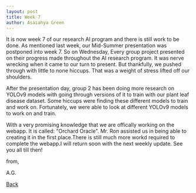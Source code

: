 ```yaml
---
layout: post
title: Week 7
author: Asaiahya Green
---
```


It is now week 7 of our research AI program and there is still work to be done. As mentioned last week, our Mid-Summer presentation was postponed into week 7. So on Wednesday, Every group project presented on their progress made throughout the AI research program. It was nerve wrecking when it came to our turn to present. But thankfully, we pushed through with little to none hiccups. That was a weight of stress lifted off our shoulders. 

After the presentation day, group 2 has been doing more research on YOLOv9 models with going through versions of it to train with our plant leaf disease dataset. Some hiccups were finding these different models to train and work on. Fortunately, we were able to look at different YOLOv9 models to work on and train.  

With a very promising knowledge that we are offically working on the webapp. It is called: "Orchard Oracle". Mr. Ron assisted us in being able to creating it in the first place.There is still much more workd required to complete the webapp.I will return soon with the next weekly update. See you all till then!

from,

A.G.

[Back](./)
